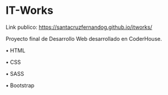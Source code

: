 # IT-Works

Link publico: https://santacruzfernandog.github.io/itworks/

Proyecto final de Desarrollo Web desarrollado en CoderHouse.

• HTML

• CSS

• SASS

• Bootstrap
